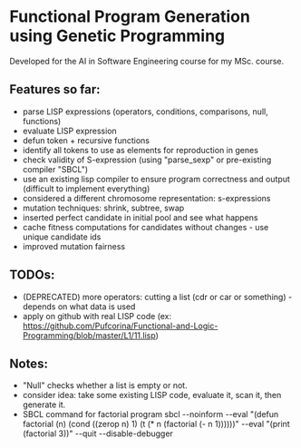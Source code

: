 # Functional Program Generation using Genetic Programming
Developed for the AI in Software Engineering course for my MSc. course.

## Features so far:
- parse LISP expressions (operators, conditions, comparisons, null, functions)
- evaluate LISP expression
- defun token + recursive functions
- identify all tokens to use as elements for reproduction in genes
- check validity of S-expression (using "parse_sexp" or pre-existing compiler "SBCL")
- use an existing lisp compiler to ensure program correctness and output (difficult to implement everything)
- considered a different chromosome representation: s-expressions
- mutation techniques: shrink, subtree, swap
- inserted perfect candidate in initial pool and see what happens
- cache fitness computations for candidates without changes - use unique candidate ids
- improved mutation fairness

## TODOs:
- (DEPRECATED) more operators: cutting a list (cdr or car or something) - depends on what data is used
- apply on github with real LISP code (ex: https://github.com/Pufcorina/Functional-and-Logic-Programming/blob/master/L1/11.lisp) 

## Notes:
- "Null" checks whether a list is empty or not.
- consider idea: take some existing LISP code, evaluate it, scan it, then generate it.
- SBCL command for factorial program 
sbcl --noinform --eval "(defun factorial (n) (cond ((zerop n) 1) (t (* n (factorial (- n 1))))))" --eval "(print (factorial 3))" --quit --disable-debugger